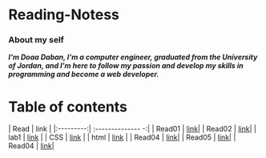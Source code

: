 # Reading-Notess


### **About my self**

***I'm Doaa Daban, I'm a computer engineer, graduated from the University of Jordan, and I'm here to follow my passion and develop my skills in programming and become a web developer.***   

# Table of contents


|   Read    |     link          |
|:---------:| :-------------- -:|
|  Read01   |  [link](Read01.md)|
|  Read02   |  [link](Read02.md)|
|  lab1     |  [link](lab01.md) |
|  CSS      |  [link](CSS.md)   |
|  html     |  [link](html.md)  |
|  Read04   |  [link](Read04.md)|
|  Read05   |  [link](Read05.md)|
|  Read04   |  [link](Read04.md)|


